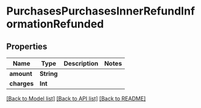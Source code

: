# PurchasesPurchasesInnerRefundInformationRefunded

## Properties
Name | Type | Description | Notes
------------ | ------------- | ------------- | -------------
**amount** | **String** |  | 
**charges** | **Int** |  | 

[[Back to Model list]](../README.md#documentation-for-models) [[Back to API list]](../README.md#documentation-for-api-endpoints) [[Back to README]](../README.md)


